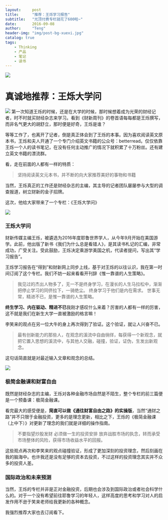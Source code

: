 ```yaml
---
layout:     post
title:      "推荐：王烁学习报告"
subtitle:   "光顶付费专栏就花了600啦~"
date:       2016-09-08
author:     "Teng"
header-img: "img/post-bg-xuexi.jpg"
catalog: true
tags:
    - Thinking
    - 产品
    - 笔记
    - 读书
---
```


![](http://7xtgob.com1.z0.glb.clouddn.com/16-9-8/73957152.jpg)

# 真诚地推荐：王烁大学问

![](http://7xtgob.com1.z0.glb.clouddn.com/16-9-5/39748590.jpg)
第一次知道王烁的时候，还是在大学的时候，那时候想着成为光荣的财经记者，时不时就买财经杂志来学习。看到《财新周刊》的卷首语每每都是王烁撰写，而非名气更大的胡舒立，那时便是好奇，王烁是谁？

等等工作了，也离开了记者，倒是真正体会到了王烁的本事。因为喜欢阅读英文原本书，王烁和夫人开通了一个专门介绍英文书籍的公众号：betterread。仅仅依靠王烁一个人的读书笔记，在没有任何主动推广的情况下就积累了十万粉丝。还有建立英文书籍的漂流群。

看，走在前面的人都有一样的特质：

> 坚持阅读英文元本书，并不断的向大家推荐美好的事物和书籍

当然，王烁真正的工作还是财经杂志的主编，其主导的记者团队屡屡参与大型的调查报道，树立财新的金子招牌。

这次，他给大家带来了一个专栏：《王烁大学问》

![](http://7xtgob.com1.z0.glb.clouddn.com/16-9-5/80690263.jpg)

### **王烁大学问**

财新传媒主编王烁，被遴选为2016年度耶鲁世界学人，从今年9月开始在美国游学。此前，他出版了新书《我们为什么总是看错人》，是其读书札记的汇编，非常成功，广受关注。受此鼓励，王烁决定乘游学美国之机，代读者提问，写出其“学习报告”。

王烁学习报告在“得到”和财新网上同步上线，基于对王烁的以往认识，我在第一时间订阅了这个专栏。我们不妨一起来看看开刊辞《惟一靠谱的人生策略》。

> 我见过的杰出人物多了，无一不是终身学习，在漫长的人生马拉松中，渐渐把停止学习的同侪拉下，一骑绝尘。
> 终身学习于他们是内在需求。
> 世事无常，精进不已，是惟一靠谱的人生策略。

**终生学习、内在驱动、精进不已**我刚才感叹什么来着？厉害的人都有一样的厉害，这不就是我们在新生大学一直被激励的格言嘛！

李笑来的观点在另一位大牛的身上再次得到了验证。这个验证，就让人兴奋不已。

> 最有创新能力的那些人，在观念的溪流中自由徜徉，每获得一个新观念，就把它置入思想的溪流中，与其他人交融，碰撞，验证，证伪，生发出新观念。

这句话简直就是对最近输入文章和观念的总结。


![](http://7xtgob.com1.z0.glb.clouddn.com/16-9-5/13475992.jpg)
### 极简金融课和财富自由

既然是财经杂志的主编，王烁对各种金融市场自然是不陌生，整个专栏的前三篇便是一个预备课：极简金融课。

看完最大的感受便是，**简直可以做《通往财富自由之路》的实操版**，当然“通财之路”并不只限于金融投资，更多的是理念更新，相比之下，王烁的《极简金融课（上中下）》对更新了理念的我们就是详细的操作指南。

> 不要指望炒股发财
> 必须做一生的投资安排
> 放弃战胜市场的执念，转而承受市场整体的风险，获得市场收益水平的回报。

这些观点再次和李笑来的观点碰撞验证，形成了更加深刻的投资理念，然后刻画在我的脑海中。也许我还是没有足够的资本去投资，不过这样的投资理念其实并不众多的投资人差。

### 国际政治和未来预测

当然，王烁的专栏并非是正对金融投资，后期也会涉及到国际政治或者社会科学什么的。对于一个没有希望前往耶鲁学习的年轻人，这样高度的思考和学习对人的启发作用不逊于笑来老师给我更新的各种概念。

我强烈推荐大家也去订阅看下。

